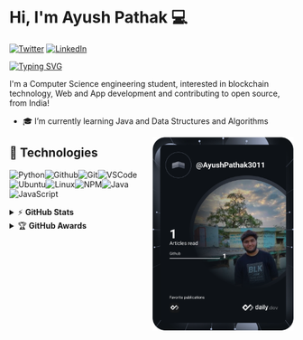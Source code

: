 # Hi, I'm Ayush Pathak :computer:

[![Twitter](https://img.shields.io/badge/Twitter-%231DA1F2.svg?&style=flat-square&logo=twitter&logoColor=white)](https://twitter.com/fakeayush) [![LinkedIn](https://img.shields.io/badge/LinkedIn-%230077B5.svg?&style=flat-square&logo=linkedin&logoColor=white)](https://www.linkedin.com/in/ayushpathak-/)

[![Typing SVG](https://readme-typing-svg.herokuapp.com?font=comfortaa&color=%2322F6F7&vCenter=true&width=500&height=24&lines=Python+;Open+Source)](https://git.io/typing-svg)

I'm a Computer Science engineering student, interested in blockchain technology,  Web and App development and contributing to open source, from India!

- 🎓 I’m currently learning Java and Data Structures and Algorithms

<a href="https://app.daily.dev/DailyDevTips"><img src="https://github.com/AyushPathak3011/AyushPathak3011/blob/main/devcard.svg" width="250" align="right"  alt="Ayush Pathak's Dev Card"/></a>

## 🔧 Technologies
![Python](https://img.icons8.com/color/30/python--v1.png)![Github](https://img.icons8.com/material-outlined/30/github.png)![Git](https://img.icons8.com/color/30/git.png)![VSCode](https://img.icons8.com/color/30/visual-studio-code-2019.png)![Ubuntu](https://img.icons8.com/color/30/ubuntu--v1.png)![Linux](https://img.icons8.com/color/30/linux.png)![NPM](https://img.icons8.com/color/30/npm.png)![Java](https://img.icons8.com/color/30/java.png)![JavaScript](https://img.icons8.com/color/30/javascript.png)


<details>
<summary>&#9889 <b>GitHub Stats</b></summary><br/>

![Ayush Pathak Github Stats](https://readme-stats.warengonzaga.com/api?username=AyushPathak3011&show_icons=true&count_private=true)

</details>

<details>

<summary>&#127942 <b>GitHub Awards</b></summary><br/>

![Github Trophy](https://github-profile-trophy.vercel.app/?username=AyushPathak3011&&show_icons=true)
</details>
<!---
AyushPathak3011/AyushPathak3011 is a ✨ special ✨ repository because its `README.md` (this file) appears on your GitHub profile.
You can click the Preview link to take a look at your changes.
--->

